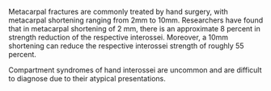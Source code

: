 Metacarpal fractures are commonly treated by hand surgery, with metacarpal shortening ranging from 2mm to 10mm. Researchers have found that in metacarpal shortening of 2 mm, there is an approximate 8 percent in strength reduction of the respective interossei. Moreover, a 10mm shortening can reduce the respective interossei strength of roughly 55 percent.

Compartment syndromes of hand interossei are uncommon and are difficult to diagnose due to their atypical presentations.